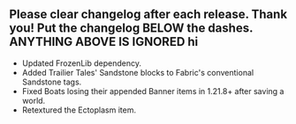 Please clear changelog after each release.
Thank you!
Put the changelog BELOW the dashes. ANYTHING ABOVE IS IGNORED
hi
-----------------
- Updated FrozenLib dependency.
- Added Trailier Tales' Sandstone blocks to Fabric's conventional Sandstone tags.
- Fixed Boats losing their appended Banner items in 1.21.8+ after saving a world.
- Retextured the Ectoplasm item.
